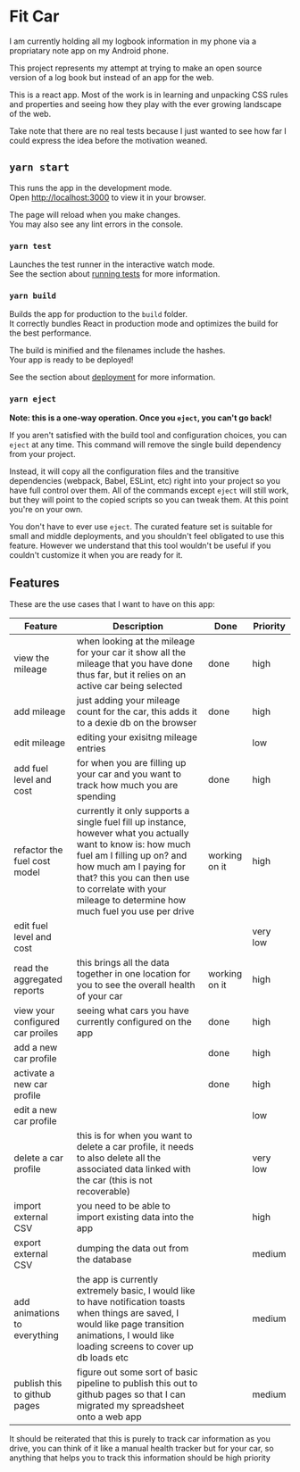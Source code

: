 # Fit Car

I am currently holding all my logbook information in my phone via
a propriatary note app on my Android phone.

This project represents my attempt at trying to make an open source
version of a log book but instead of an app for the web.

This is a react app. Most of the work is in learning and unpacking
CSS rules and properties and seeing how they play with the ever
growing landscape of the web.

Take note that there are no real tests because I just wanted to
see how far I could express the idea before the motivation weaned.

## `yarn start`

This runs the app in the development mode.\
Open [http://localhost:3000](http://localhost:3000) to view it in your browser.

The page will reload when you make changes.\
You may also see any lint errors in the console.

### `yarn test`

Launches the test runner in the interactive watch mode.\
See the section about [running tests](https://facebook.github.io/create-react-app/docs/running-tests) for more information.

### `yarn build`

Builds the app for production to the `build` folder.\
It correctly bundles React in production mode and optimizes the build for the best performance.

The build is minified and the filenames include the hashes.\
Your app is ready to be deployed!

See the section about [deployment](https://facebook.github.io/create-react-app/docs/deployment) for more information.

### `yarn eject`

**Note: this is a one-way operation. Once you `eject`, you can't go back!**

If you aren't satisfied with the build tool and configuration choices, you can `eject` at any time. This command will remove the single build dependency from your project.

Instead, it will copy all the configuration files and the transitive dependencies (webpack, Babel, ESLint, etc) right into your project so you have full control over them. All of the commands except `eject` will still work, but they will point to the copied scripts so you can tweak them. At this point you're on your own.

You don't have to ever use `eject`. The curated feature set is suitable for small and middle deployments, and you shouldn't feel obligated to use this feature. However we understand that this tool wouldn't be useful if you couldn't customize it when you are ready for it.

## Features

These are the use cases that I want to have on this app:

| Feature                          | Description                                                                                                                                                                                                                                                                  | Done          | Priority |
| -------------------------------- | ---------------------------------------------------------------------------------------------------------------------------------------------------------------------------------------------------------------------------------------------------------------------------- | ------------- | -------- |
| view the mileage                 | when looking at the mileage for your car it show all the mileage that you have done thus far, but it relies on an active car being selected                                                                                                                                  | done          | high     |
| add mileage                      | just adding your mileage count for the car, this adds it to a dexie db on the browser                                                                                                                                                                                        | done          | high     |
| edit mileage                     | editing your exisitng mileage entries                                                                                                                                                                                                                                        |               | low      |
| add fuel level and cost          | for when you are filling up your car and you want to track how much you are spending                                                                                                                                                                                         | done          | high     |
| refactor the fuel cost model     | currently it only supports a single fuel fill up instance, however what you actually want to know is: how much fuel am I filling up on? and how much am I paying for that? this you can then use to correlate with your mileage to determine how much fuel you use per drive | working on it | high     |
| edit fuel level and cost         |                                                                                                                                                                                                                                                                              |               | very low |
| read the aggregated reports      | this brings all the data together in one location for you to see the overall health of your car                                                                                                                                                                              | working on it | high     |
| view your configured car proiles | seeing what cars you have currently configured on the app                                                                                                                                                                                                                    | done          | high     |
| add a new car profile            |                                                                                                                                                                                                                                                                              | done          | high     |
| activate a new car profile       |                                                                                                                                                                                                                                                                              | done          | high     |
| edit a new car profile           |                                                                                                                                                                                                                                                                              |               | low      |
| delete a car profile             | this is for when you want to delete a car profile, it needs to also delete all the associated data linked with the car (this is not recoverable)                                                                                                                             |               | very low |
| import external CSV              | you need to be able to import existing data into the app                                                                                                                                                                                                                     |               | high     |
| export external CSV              | dumping the data out from the database                                                                                                                                                                                                                                       |               | medium   |
| add animations to everything     | the app is currently extremely basic, I would like to have notification toasts when things are saved, I would like page transition animations, I would like loading screens to cover up db loads etc                                                                         |               | medium   |
| publish this to github pages     | figure out some sort of basic pipeline to publish this out to github pages so that I can migrated my spreadsheet onto a web app                                                                                                                                              |               | medium   |

It should be reiterated that this is purely to track car information as you drive, you can think of it like a manual health tracker but for your car, so anything that helps you to track this information should be high priority
